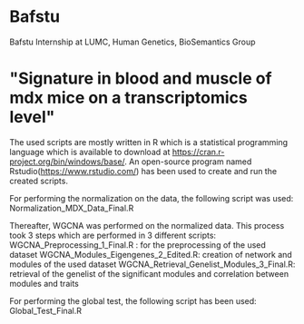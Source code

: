 # Bafstu
Bafstu Internship at LUMC, Human Genetics, BioSemantics Group

# "Signature in blood and muscle of mdx mice on a transcriptomics level"
The used scripts are mostly written in R which is a statistical programming language which is available to download at https://cran.r-project.org/bin/windows/base/. An open-source program named Rstudio(https://www.rstudio.com/) has been used to create and run the created scripts. 

For performing the normalization on the data, the following script was used:
  Normalization_MDX_Data_Final.R
  
Thereafter, WGCNA was performed on the normalized data. This process took 3 steps which are performed in 3 different scripts:
  WGCNA_Preprocessing_1_Final.R : for the preprocessing of the used dataset
  WGCNA_Modules_Eigengenes_2_Edited.R: creation of network and modules of the used dataset
  WGCNA_Retrieval_Genelist_Modules_3_Final.R: retrieval of the genelist of the significant modules and correlation between modules and traits
  
  
 For performing the global test, the following script has been used:
  Global_Test_Final.R
  
